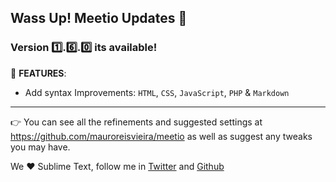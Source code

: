 ## Wass Up! Meetio Updates 🎁

### Version 1️⃣.6️⃣.0️⃣ its available!

📣 **FEATURES**:

* Add syntax Improvements: `HTML`, `CSS`, `JavaScript`, `PHP` & `Markdown`

---

👉 You can see all the refinements and suggested settings at https://github.com/mauroreisvieira/meetio
as well as suggest any tweaks you may have.

We ♥️ Sublime Text, follow me in [Twitter](https://twitter.com/mauroreisviera) and
[Github](https://github.com/mauroreisvieira/)
